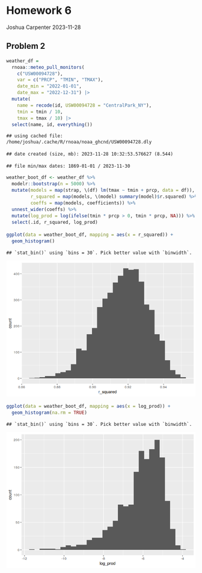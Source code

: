 Homework 6
================
Joshua Carpenter
2023-11-28

## Problem 2

``` r
weather_df = 
  rnoaa::meteo_pull_monitors(
    c("USW00094728"),
    var = c("PRCP", "TMIN", "TMAX"), 
    date_min = "2022-01-01",
    date_max = "2022-12-31") |>
  mutate(
    name = recode(id, USW00094728 = "CentralPark_NY"),
    tmin = tmin / 10,
    tmax = tmax / 10) |>
  select(name, id, everything())
```

    ## using cached file: /home/joshua/.cache/R/rnoaa/noaa_ghcnd/USW00094728.dly

    ## date created (size, mb): 2023-11-28 10:32:53.576627 (8.544)

    ## file min/max dates: 1869-01-01 / 2023-11-30

``` r
weather_boot_df <- weather_df %>%
  modelr::bootstrap(n = 5000) %>%
  mutate(models = map(strap, \(df) lm(tmax ~ tmin + prcp, data = df)),
         r_squared = map(models, \(model) summary(model)$r.squared) %>% unlist(),
         coeffs = map(models, coefficients)) %>%
  unnest_wider(coeffs) %>%
  mutate(log_prod = log(ifelse(tmin * prcp > 0, tmin * prcp, NA))) %>%
  select(.id, r_squared, log_prod)

ggplot(data = weather_boot_df, mapping = aes(x = r_squared)) +
  geom_histogram()
```

    ## `stat_bin()` using `bins = 30`. Pick better value with `binwidth`.

![](p8105_hw6_jrc2270_files/figure-gfm/unnamed-chunk-2-1.png)<!-- -->

``` r
ggplot(data = weather_boot_df, mapping = aes(x = log_prod)) +
  geom_histogram(na.rm = TRUE)
```

    ## `stat_bin()` using `bins = 30`. Pick better value with `binwidth`.

![](p8105_hw6_jrc2270_files/figure-gfm/unnamed-chunk-2-2.png)<!-- -->
